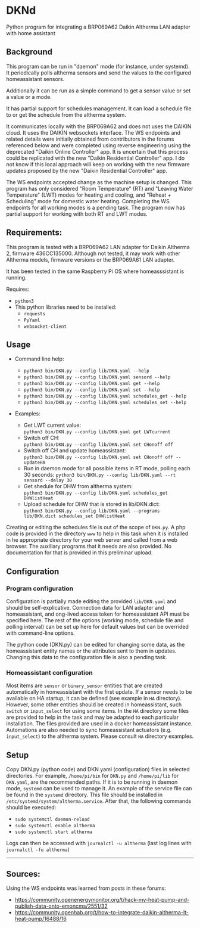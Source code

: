 # DKNd

Python program for integrating a BRP069A62 Daikin Altherma LAN adapter with home assistant


## Background

This program can be run in "daemon" mode (for instance, under systemd).
It periodically polls altherma sensors and send the values to the configured homeassistant sensors.

Additionally it can be run as a simple command to get a sensor value or set a value or a mode.

It has partial support for schedules management. It can load a schedule file to or get the schedule from the altherma system.

It communicates locally with the BRP069A62 and does not uses the DAIKIN cloud. It uses the DAIKIN websockets interface.
The WS endpoints and related details were initially obtained from contributors in the forums referenced below and were completed
using reverse engineering using the deprecated "Daikin Online Controller" app.
It is uncertain that this process could be replicated with the new "Daikin Residential Controller" app. I do not know if this local approach
will keep on working with the new firmware updates proposed by the new "Daikin Residential Controller" app.

The WS endpoints accepted change as the machine setup is changed. This program has only considered "Room Temperature" (RT) and "Leaving Water Temperature" (LWT)
modes for heating and cooling, and "Reheat + Scheduling" mode for domestic water heating. Completing the WS endpoints for all working modes  is a pending task.
The program now has partial support for working with both RT and LWT modes.


## Requirements:

This program is tested with a BRP069A62 LAN adapter for Daikin Altherma 2, firmware 436CC135000.
Although not tested, it may work with other Altherma models, firmware versions  or the BRP069A61 LAN adapter.

It has been tested in the same Raspberry Pi OS where homeasssistant is running.

Requires:

 - `python3`
 - This python libraries need to be installed:
   * `requests`
   * `PyYaml`
   * `websocket-client`


## Usage

- Command line help:
     - `python3 bin/DKN.py --config lib/DKN.yaml --help`
     - `python3 bin/DKN.py --config lib/DKN.yaml sensord --help`
     - `python3 bin/DKN.py --config lib/DKN.yaml get --help`
     - `python3 bin/DKN.py --config lib/DKN.yaml set --help`
     - `python3 bin/DKN.py --config lib/DKN.yaml schedules_get --help`
     - `python3 bin/DKN.py --config lib/DKN.yaml schedules_set --help`


- Examples:
    - Get LWT current value:\
      `python3 bin/DKN.py --config lib/DKN.yaml get LWTcurrent`
    - Switch off CH:\
      `python3 bin/DKN.py --config lib/DKN.yaml set CHonoff off`
    - Switch off CH and update homeassistant:\
      `python3 bin/DKN.py --config lib/DKN.yaml set CHonoff off --updateHA`
    - Run in daemon mode for all possible items in RT mode, polling each 30 seconds:
      `python3 bin/DKN.py --config lib/DKN.yaml --rt sensord --delay 30`
    - Get shedule for DHW from altherma system:\
      `python3 bin/DKN.py --config lib/DKN.yaml schedules_get DHWlistHeat`
    - Upload schedule for DHW that is stored in lib/DKN.dict:\
      `python3 bin/DKN.py --config lib/DKN.yaml --programs lib/DKN.dict schedules_set DHWlistHeat`

Creating or editing the schedules file is out of the scope of `DKN.py`. A php code is provided in the directory `www` to help in this task when it is installed in
he appropriate directory for your web server and called from a web browser.
The auxiliary programs that it needs are also provided. No documentation for that is provided in this preliminar upload.

## Configuration

### Program configuration

Configuration is partially made editing the provided `lib/DKN.yaml` and should be self-explicative. Connection data for LAN adapter and homeassistant,
and ong-lived access token for homeassistant API must be specified here. The rest of the options (working mode, schedule file and polling interval) can be
set up here for default values but can be overrided with command-line options.

The python code (DKN.py) can be edited for changing some data, as the homeassistant entity names or the attributes sent to them in updates.
Changing this data to the configuration file is also a pending task. 

### Homeassistant configuration

Most items are `sensor` or `binary_sensor` entities that are created automatically in homeassistant with the first update. If a sensor needs to be available
on HA startup, it can be defined (see example in `HA` directory).
However, some other entities should be created in homeassistant, such `switch` or `input_select` for using some items. In the `HA` directory some files are provided
to help in the task and may be adapted to each particular installation. The files provided are used in a docker homeassistant instance.
Automations are also needed to sync homeassistant actuators (e.g. `input_select`) to the altherma system. Please consult `HA` directory examples.

## Setup

Copy DKN.py (python code) and DKN.yaml (configuration) files in selected directories. For example, `/home/pi/bin` for `DKN.py`
and `/home/pi/lib` for `DKN.yaml`, are the recommended paths. If it is to be running in daemon mode, `systemd` can be used to manage it. An example
of the service file can be found in the `systemd` directory. This file should be installed in  `/etc/systemd/system/altherma.service`. After that, the following
commands should be executed:

- `sudo systemctl daemon-reload`
- `sudo systemctl enable altherma`
- `sudo systemctl start altherma`

Logs can then be accessed with `journalctl -u altherma` (last log lines with `journalctl -fu altherma`)

----
## Sources:

Using the WS endpoints was learned from  posts in these forums:

 - <https://community.openenergymonitor.org/t/hack-my-heat-pump-and-publish-data-onto-emoncms/2551/32>
 - <https://community.openhab.org/t/how-to-integrate-daikin-altherma-lt-heat-pump/16488/16>
 